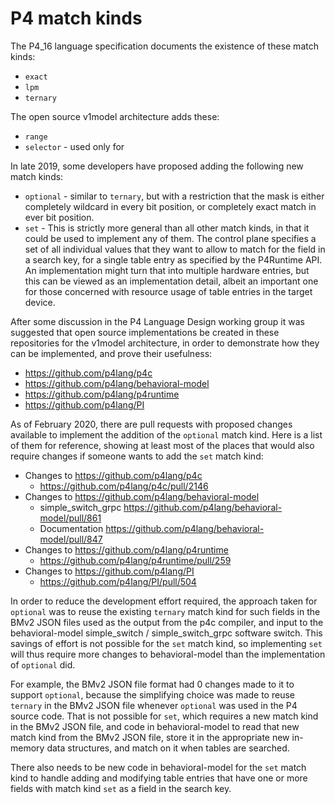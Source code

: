 # P4 match kinds

The P4_16 language specification documents the existence of these
match kinds:

* `exact`
* `lpm`
* `ternary`

The open source v1model architecture adds these:

* `range`
* `selector` - used only for 

In late 2019, some developers have proposed adding the following new
match kinds:

* `optional` - similar to `ternary`, but with a restriction that the
  mask is either completely wildcard in every bit position, or
  completely exact match in ever bit position.
* `set` - This is strictly more general than all other match kinds, in
  that it could be used to implement any of them.  The control plane
  specifies a set of all individual values that they want to allow to
  match for the field in a search key, for a single table entry as
  specified by the P4Runtime API.  An implementation might turn that
  into multiple hardware entries, but this can be viewed as an
  implementation detail, albeit an important one for those concerned
  with resource usage of table entries in the target device.

After some discussion in the P4 Language Design working group it was
suggested that open source implementations be created in these
repositories for the v1model architecture, in order to demonstrate how
they can be implemented, and prove their usefulness:

* https://github.com/p4lang/p4c
* https://github.com/p4lang/behavioral-model
* https://github.com/p4lang/p4runtime
* https://github.com/p4lang/PI

As of February 2020, there are pull requests with proposed changes
available to implement the addition of the `optional` match kind.
Here is a list of them for reference, showing at least most of the
places that would also require changes if someone wants to add the
`set` match kind:

* Changes to https://github.com/p4lang/p4c
  * https://github.com/p4lang/p4c/pull/2146
* Changes to https://github.com/p4lang/behavioral-model
  * simple_switch_grpc https://github.com/p4lang/behavioral-model/pull/861
  * Documentation https://github.com/p4lang/behavioral-model/pull/847
* Changes to https://github.com/p4lang/p4runtime
  * https://github.com/p4lang/p4runtime/pull/259
* Changes to https://github.com/p4lang/PI
  * https://github.com/p4lang/PI/pull/504


In order to reduce the development effort required, the approach taken
for `optional` was to reuse the existing `ternary` match kind for such
fields in the BMv2 JSON files used as the output from the p4c
compiler, and input to the behavioral-model simple_switch /
simple_switch_grpc software switch.  This savings of effort is not
possible for the `set` match kind, so implementing `set` will thus
require more changes to behavioral-model than the implementation of
`optional` did.

For example, the BMv2 JSON file format had 0 changes made to it to
support `optional`, because the simplifying choice was made to reuse
`ternary` in the BMv2 JSON file whenever `optional` was used in the P4
source code.  That is not possible for `set`, which requires a new
match kind in the BMv2 JSON file, and code in behavioral-model to read
that new match kind from the BMv2 JSON file, store it in the
appropriate new in-memory data structures, and match on it when tables
are searched.

There also needs to be new code in behavioral-model for the `set`
match kind to handle adding and modifying table entries that have one
or more fields with match kind `set` as a field in the search key.
